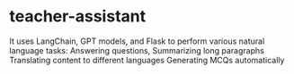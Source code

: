 # teacher-assistant
 It uses LangChain, GPT models, and Flask to perform various natural language tasks:  Answering questions, Summarizing long paragraphs  Translating content to different languages  Generating MCQs automatically 
